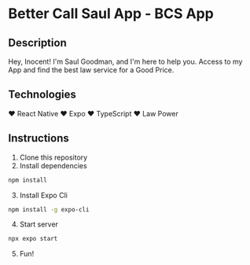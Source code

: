 # Better Call Saul App - BCS App

## Description
Hey, Inocent! I'm Saul Goodman, and I'm here to help you. Access to my App and find the best law service for a Good Price.

## Technologies
♥️ React Native
♥️ Expo
♥️ TypeScript
♥️ Law Power

## Instructions
1. Clone this repository
2. Install dependencies
```bash
npm install
```
3. Install Expo Cli
```bash
npm install -g expo-cli
```
4. Start server
```bash
npx expo start
```
5. Fun!
